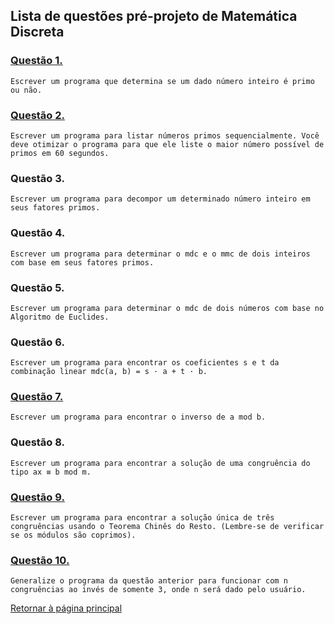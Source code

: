 ## Lista de questões pré-projeto de Matemática Discreta

###     [Questão 1.](problema-1.c)
    Escrever um programa que determina se um dado número inteiro é primo ou não.
###     [Questão 2.](problema-2.c)
    Escrever um programa para listar números primos sequencialmente. Você deve otimizar o programa para que ele liste o maior número possível de primos em 60 segundos.
###     Questão 3.
    Escrever um programa para decompor um determinado número inteiro em seus fatores primos.
###     Questão 4.
    Escrever um programa para determinar o mdc e o mmc de dois inteiros com base em seus fatores primos.
###     Questão 5.
    Escrever um programa para determinar o mdc de dois números com base no Algoritmo de Euclides.
###     Questão 6.
    Escrever um programa para encontrar os coeficientes s e t da combinação linear mdc(a, b) = s · a + t · b.
###     [Questão 7.](problema-7.c)
    Escrever um programa para encontrar o inverso de a mod b.
###     Questão 8.
    Escrever um programa para encontrar a solução de uma congruência do tipo ax ≡ b mod m.
###     [Questão 9.](problema-9.c)
    Escrever um programa para encontrar a solução única de três congruências usando o Teorema Chinês do Resto. (Lembre-se de verificar se os módulos são coprimos).
###     [Questão 10.](problema-10.c)
    Generalize o programa da questão anterior para funcionar com n congruências ao invés de somente 3, onde n será dado pelo usuário.

[Retornar à página principal](../README.md)